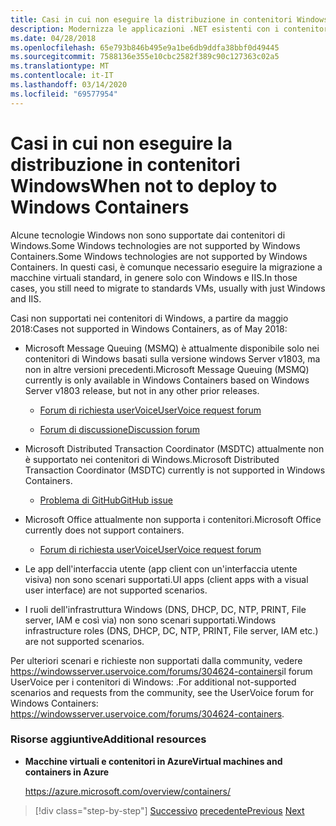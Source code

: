 ```yaml
---
title: Casi in cui non eseguire la distribuzione in contenitori Windows
description: Modernizza le applicazioni .NET esistenti con i contenitori di Azure Cloud e Windows . Quando non si esegue la distribuzione in contenitori WindowsWhen not to deploy to Windows Containers
ms.date: 04/28/2018
ms.openlocfilehash: 65e793b846b495e9a1be6db9ddfa38bbf0d49445
ms.sourcegitcommit: 7588136e355e10cbc2582f389c90c127363c02a5
ms.translationtype: MT
ms.contentlocale: it-IT
ms.lasthandoff: 03/14/2020
ms.locfileid: "69577954"
---
```

# <a name="when-not-to-deploy-to-windows-containers"></a><span data-ttu-id="3e876-103">Casi in cui non eseguire la distribuzione in contenitori Windows</span><span class="sxs-lookup"><span data-stu-id="3e876-103">When not to deploy to Windows Containers</span></span>

<span data-ttu-id="3e876-104">Alcune tecnologie Windows non sono supportate dai contenitori di Windows.Some Windows technologies are not supported by Windows Containers.</span><span class="sxs-lookup"><span data-stu-id="3e876-104">Some Windows technologies are not supported by Windows Containers.</span></span> <span data-ttu-id="3e876-105">In questi casi, è comunque necessario eseguire la migrazione a macchine virtuali standard, in genere solo con Windows e IIS.</span><span class="sxs-lookup"><span data-stu-id="3e876-105">In those cases, you still need to migrate to standards VMs, usually with just Windows and IIS.</span></span>

<span data-ttu-id="3e876-106">Casi non supportati nei contenitori di Windows, a partire da maggio 2018:</span><span class="sxs-lookup"><span data-stu-id="3e876-106">Cases not supported in Windows Containers, as of May 2018:</span></span>

- <span data-ttu-id="3e876-107">Microsoft Message Queuing (MSMQ) è attualmente disponibile solo nei contenitori di Windows basati sulla versione windows Server v1803, ma non in altre versioni precedenti.</span><span class="sxs-lookup"><span data-stu-id="3e876-107">Microsoft Message Queuing (MSMQ) currently is only available in Windows Containers based on Windows Server v1803 release, but not in any other prior releases.</span></span>

  - [<span data-ttu-id="3e876-108">Forum di richiesta userVoice</span><span class="sxs-lookup"><span data-stu-id="3e876-108">UserVoice request forum</span></span>](https://windowsserver.uservoice.com/forums/304624-containers/suggestions/15719031-create-base-container-image-with-msmq-server)

  - [<span data-ttu-id="3e876-109">Forum di discussione</span><span class="sxs-lookup"><span data-stu-id="3e876-109">Discussion forum</span></span>](https://social.msdn.microsoft.com/Forums/bce99a7d-aa60-44fa-a348-450855650810/msmqserver-is-it-supported?forum=windowscontainers)

- <span data-ttu-id="3e876-110">Microsoft Distributed Transaction Coordinator (MSDTC) attualmente non è supportato nei contenitori di Windows.</span><span class="sxs-lookup"><span data-stu-id="3e876-110">Microsoft Distributed Transaction Coordinator (MSDTC) currently is not supported in Windows Containers.</span></span>

  - [<span data-ttu-id="3e876-111">Problema di GitHub</span><span class="sxs-lookup"><span data-stu-id="3e876-111">GitHub issue</span></span>](https://github.com/MicrosoftDocs/Virtualization-Documentation/issues/494)

- <span data-ttu-id="3e876-112">Microsoft Office attualmente non supporta i contenitori.</span><span class="sxs-lookup"><span data-stu-id="3e876-112">Microsoft Office currently does not support containers.</span></span>

  - [<span data-ttu-id="3e876-113">Forum di richiesta userVoice</span><span class="sxs-lookup"><span data-stu-id="3e876-113">UserVoice request forum</span></span>](https://windowsserver.uservoice.com/forums/304624-containers/suggestions/19686220-provide-office-support-for-containers)

- <span data-ttu-id="3e876-114">Le app dell'interfaccia utente (app client con un'interfaccia utente visiva) non sono scenari supportati.</span><span class="sxs-lookup"><span data-stu-id="3e876-114">UI apps (client apps with a visual user interface) are not supported scenarios.</span></span>

- <span data-ttu-id="3e876-115">I ruoli dell'infrastruttura Windows (DNS, DHCP, DC, NTP, PRINT, File server, IAM e così via) non sono scenari supportati.</span><span class="sxs-lookup"><span data-stu-id="3e876-115">Windows infrastructure roles (DNS, DHCP, DC, NTP, PRINT, File server, IAM etc.) are not supported scenarios.</span></span>

<span data-ttu-id="3e876-116">Per ulteriori scenari e richieste non supportati dalla community, vedere <https://windowsserver.uservoice.com/forums/304624-containers>il forum UserVoice per i contenitori di Windows: .</span><span class="sxs-lookup"><span data-stu-id="3e876-116">For additional not-supported scenarios and requests from the community, see the UserVoice forum for Windows Containers: <https://windowsserver.uservoice.com/forums/304624-containers>.</span></span>

### <a name="additional-resources"></a><span data-ttu-id="3e876-117">Risorse aggiuntive</span><span class="sxs-lookup"><span data-stu-id="3e876-117">Additional resources</span></span>

- <span data-ttu-id="3e876-118">**Macchine virtuali e contenitori in Azure**</span><span class="sxs-lookup"><span data-stu-id="3e876-118">**Virtual machines and containers in Azure**</span></span>

    <https://azure.microsoft.com/overview/containers/>

> [!div class="step-by-step"]
> <span data-ttu-id="3e876-119">[Successivo](deploy-existing-net-apps-as-windows-containers.md)
> [precedente](when-to-deploy-windows-containers-in-your-on-premises-iaas-vm-infrastructure.md)</span><span class="sxs-lookup"><span data-stu-id="3e876-119">[Previous](deploy-existing-net-apps-as-windows-containers.md)
[Next](when-to-deploy-windows-containers-in-your-on-premises-iaas-vm-infrastructure.md)</span></span>
